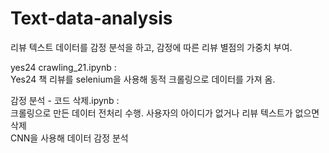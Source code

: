 # Text-data-analysis
리뷰 텍스트 데이터를 감정 분석을 하고, 감정에 따른 리뷰 별점의 가중치 부여.
  
yes24 crawling_21.ipynb :  
Yes24 책 리뷰를 selenium을 사용해 동적 크롤링으로 데이터를 가져 옴.  

감정 분석 - 코드 삭제.ipynb :   
크롤링으로 만든 데이터 전처리 수행.
  사용자의 아이디가 없거나 리뷰 텍스트가 없으면 삭제  
CNN을 사용해 데이터 감정 분석


